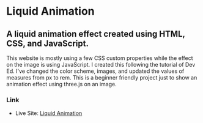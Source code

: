 <h1>Liquid Animation</h1>

<h2>A liquid animation effect created using HTML, CSS, and JavaScript.</h2>

<p>This website is mostly using a few CSS custom properties while the effect on the image is using JavaScript. I created this following the tutorial of Dev Ed. I've changed the color scheme, images, and updated the values of measures from px to rem. This is a beginner friendly project just to show an animation effect using three.js on an image.</p>

### Link

- Live Site: [Liquid Animation](https://leslielopez25.github.io/Liquid-Image-Animation/)
